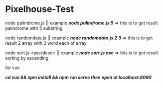 # Pixelhouse-Test

node palindrome.js <number> || example ***node palindrome.js 5*** => this is to get result palindrome with 5 substring
  
  
node randomdata.js <array Number> <word number> || example ***node randomdata.js 2 3*** => this is to get result 2 array with 3 word each of array
  

node sort.js <asc/desc> || example ***node sort.js asc*** => this is to get result sorting by ascending


for vue

***cd vue && npm install && npm run serve then open at localhost:8080***
